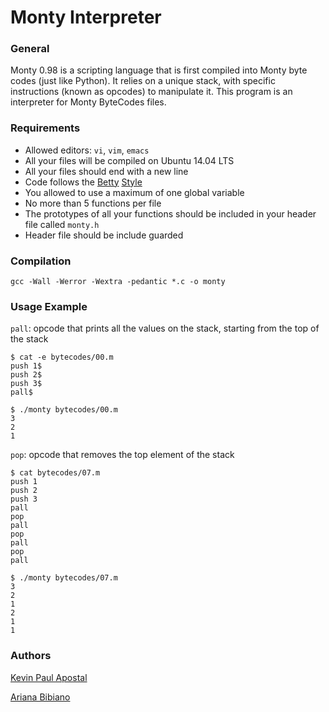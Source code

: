 # Monty Interpreter

### General

Monty 0.98 is a scripting language that is first compiled into Monty byte codes (just like Python). It relies on a unique stack, with specific instructions (known as opcodes) to manipulate it. This program is an interpreter for Monty ByteCodes files.


### Requirements

- Allowed editors: `vi`, `vim`, `emacs`
- All your files will be compiled on Ubuntu 14.04 LTS
- All your files should end with a new line
- Code follows the [Betty](https://github.com/holbertonschool/Betty/blob/master/betty-style.pl) [Style](https://github.com/holbertonschool/Betty/blob/master/betty-doc.pl)
- You allowed to use a maximum of one global variable
- No more than 5 functions per file
- The prototypes of all your functions should be included in your header file called `monty.h`
- Header file should be include guarded

### Compilation

```
gcc -Wall -Werror -Wextra -pedantic *.c -o monty
```

### Usage Example

`pall`: opcode that prints all the values on the stack, starting from the top of the stack

```
$ cat -e bytecodes/00.m
push 1$
push 2$
push 3$
pall$
```

```
$ ./monty bytecodes/00.m
3
2
1
```

`pop`: opcode that removes the top element of the stack

```
$ cat bytecodes/07.m 
push 1
push 2
push 3
pall
pop
pall
pop
pall
pop
pall
```

```
$ ./monty bytecodes/07.m 
3
2
1
2
1
1
```

### Authors

[Kevin Paul Apostal](https://github.com/kevapostol)

[Ariana Bibiano](https://github.com/ariana124)
